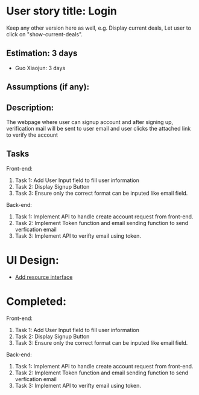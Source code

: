 # User story title: Login

Keep any other version here as well, e.g. Display current deals, Let user to click on "show-current-deals".

## Estimation: 3 days

- Guo Xiaojun:  3 days

## Assumptions (if any):


## Description:

The webpage where user can signup account and after signing up, verification mail will be sent to user email and user clicks the attached link to verify the account

## Tasks

Front-end:

1. Task 1: Add User Input field to fill user information
2. Task 2: Display Signup Button 
3. Task 3: Ensure only the correct format can be inputed like email field.

Back-end:
1. Task 1: Implement API to handle create account request from front-end. 
2. Task 2: Implement Token function and email sending function to send verfication email
3. Task 3: Implement API to verifty email using token.

# UI Design:

- [Add resource interface](./img/AddResource.png)

# Completed:

Front-end:

1. Task 1: Add User Input field to fill user information
2. Task 2: Display Signup Button 
3. Task 3: Ensure only the correct format can be inputed like email field.

Back-end:
1. Task 1: Implement API to handle create account request from front-end. 
2. Task 2: Implement Token function and email sending function to send verfication email
3. Task 3: Implement API to verifty email using token.

